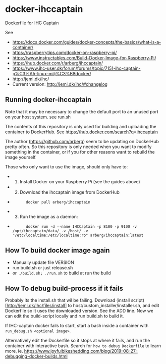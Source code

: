 # docker-ihccaptain
Dockerfile for IHC Captain

See 
* https://docs.docker.com/guides/docker-concepts/the-basics/what-is-a-container/
* https://raspberrytips.com/docker-on-raspberry-pi/
* https://www.instructables.com/Build-Docker-Image-for-Raspberry-Pi/
* https://hub.docker.com/r/arberg/ihccaptain/
* https://www.ihc-user.dk/forum/forums/topic/7151-ihc-captain-p%C3%A5-linux-milj%C3%B8docker/
* http://jemi.dk/ihc/
* Current version: http://jemi.dk/ihc/#changelog

## Running docker-ihccaptain

Note that it may be necessary to change the default port to an unused port on your host system. see run.sh

The contents of this repository is only used for building and uploading the container to DockerHub. See https://hub.docker.com/search?q=ihccaptain

The author (https://github.com/arberg) seem to be updating on DockerHub pretty often. So this repository is only needed when you want to modify something in the container, or if you for other reasons want to rebuild the image yourself.

Those who only want to use the image, should only have to:
* 1. Install Docker on your Raspberry Pi (see the guides above)
* 2. Download the ihccaptain image from DockerHub
*           docker pull arberg/ihccaptain
* 3. Run the image as a daemon:
*           docker run -d --name IHCCaptain -p 8100 -p 9100 -v /opt/ihccaptain/data/ -v /host/ -v "/etc/localtime:/etc/localtime:ro" arberg/ihccaptain:latest

## How To build docker image again

* Manually update file VERSION
* run build.sh or just release.sh
* or `./build.sh; ./run.sh` to build at run the build

## How To debug build-process if it fails

Probably its the install.sh that wil be failing. Download (install script)[http://jemi.dk/ihc/files/install] to host/custom_installer/installer.sh, and edit Dockerfile so it uses the downloaded version. See the ADD line. Now we can edit the build-script locally and run build.sh to build it.

If IHC-captain docker fails to start, start a bash inside a container with `run_debug.sh <optional image>`.

Alternatively edit the Dockerfile so it stops at where it fails, and run the container with interactive bash. Search for `how to debug Dockerfile` to learn more, ie. https://www.joyfulbikeshedding.com/blog/2019-08-27-debugging-docker-builds.html
